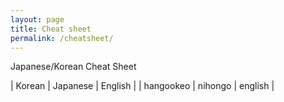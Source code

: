 ```yaml
---
layout: page
title: Cheat sheet
permalink: /cheatsheet/
---
```


Japanese/Korean Cheat Sheet

| Korean | Japanese | English |
| hangookeo | nihongo | english | 
